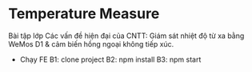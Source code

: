 # Temperature Measure
Bài tập lớp Các vấn đề hiện đại của CNTT: Giám sát nhiệt độ từ xa bằng WeMos D1 &amp; cảm biến hồng ngoại không tiếp xúc.

- Chạy FE 
  B1: clone project
  B2: npm install
  B3: npm start

